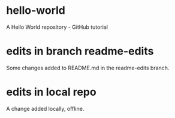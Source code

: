 # hello-world
A Hello World repository - GitHub tutorial
# edits in branch readme-edits
Some changes added to README.md in the readme-edits branch.
# edits in local repo
A change added locally, offline.
